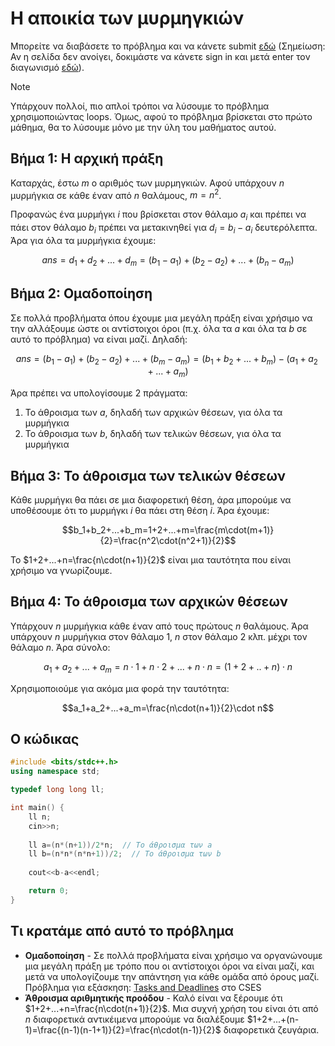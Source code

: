 # Η αποικία των μυρμηγκιών
Μπορείτε να διαβάσετε το πρόβλημα και να κάνετε submit [εδώ](https://www.hackerrank.com/contests/basic-programming/challenges/the-colony) (Σημείωση: Αν η σελίδα δεν ανοίγει, δοκιμάστε να κάνετε sign in και μετά enter τον διαγωνισμό [εδώ](https://www.hackerrank.com/basic-programming)).


> [!NOTE]
> Υπάρχουν πολλοί, πιο απλοί τρόποι να λύσουμε το πρόβλημα χρησιμοποιώντας loops. Όμως, αφού το πρόβλημα βρίσκεται στο πρώτο μάθημα, θα το λύσουμε μόνο με την ύλη του μαθήματος αυτού.

## Βήμα 1: Η αρχική πράξη
Καταρχάς, έστω $m$ ο αριθμός των μυρμηγκιών. Αφού υπάρχουν $n$ μυρμήγκια σε κάθε έναν από $n$ θαλάμους, $m=n^2$.

Προφανώς ένα μυρμήγκι $i$ που βρίσκεται στον θάλαμο $a_i$ και πρέπει να πάει στον θάλαμο $b_i$ πρέπει να μετακινηθεί για $d_i=b_i-a_i$ δευτερόλεπτα. Άρα για όλα τα μυρμήγκια έχουμε:
```math
ans=d_1+d_2+...+d_m=(b_1-a_1)+(b_2-a_2)+...+(b_n-a_m)
```

## Βήμα 2: Ομαδοποίηση
Σε πολλά προβλήματα όπου έχουμε μια μεγάλη πράξη είναι χρήσιμο να την αλλάξουμε ώστε οι αντίστοιχοι όροι (π.χ. όλα τα $a$ και όλα τα $b$ σε αυτό το πρόβλημα) να είναι μαζί. Δηλαδή: 
```math
ans=(b_1-a_1)+(b_2-a_2)+...+(b_m-a_m)=(b_1+b_2+...+b_m)-(a_1+a_2+...+a_m)
```

Άρα πρέπει να υπολογίσουμε 2 πράγματα:
1. Το άθροισμα των $a$, δηλαδή των αρχικών θέσεων, για όλα τα μυρμήγκια
2. Το άθροισμα των $b$, δηλαδή των τελικών θέσεων, για όλα τα μυρμήγκια

## Βήμα 3: Το άθροισμα των τελικών θέσεων
Κάθε μυρμήγκι θα πάει σε μια διαφορετική θέση, άρα μπορούμε να υποθέσουμε ότι το μυρμήγκι $i$ θα πάει στη θέση $i$. Άρα έχουμε:
```math
b_1+b_2+...+b_m=1+2+...+m=\frac{m\cdot(m+1)}{2}=\frac{n^2\cdot(n^2+1)}{2}
```

Το $1+2+...+n=\frac{n\cdot(n+1)}{2}$ είναι μια ταυτότητα που είναι χρήσιμο να γνωρίζουμε.

## Βήμα 4: Το άθροισμα των αρχικών θέσεων
Υπάρχουν $n$ μυρμήγκια κάθε έναν από τους πρώτους $n$ θαλάμους. Άρα υπάρχουν $n$ μυρμήγκια στον θάλαμο $1$, $n$ στον θάλαμο $2$ κλπ. μέχρι τον θάλαμο $n$. Άρα σύνολο:
```math
a_1+a_2+...+a_m=n\cdot1+n\cdot2+...+n\cdot n=(1+2+..+n)\cdot n
```

Χρησιμοποιούμε για ακόμα μια φορά την ταυτότητα:
```math
a_1+a_2+...+a_m=\frac{n\cdot(n+1)}{2}\cdot n
```

## Ο κώδικας
```cpp
#include <bits/stdc++.h>
using namespace std;

typedef long long ll;

int main() {
    ll n;
    cin>>n;
    
    ll a=(n*(n+1))/2*n;  // Το άθροισμα των a
    ll b=(n*n*(n*n+1))/2;  // Το άθροισμα των b
    
    cout<<b-a<<endl;

    return 0;
}
```

## Τι κρατάμε από αυτό το πρόβλημα
- **Ομαδοποίηση** - Σε πολλά προβλήματα είναι χρήσιμο να οργανώνουμε μια μεγάλη πράξη με τρόπο που οι αντίστοιχοι όροι να είναι μαζί, και μετά να υπολογίζουμε την απάντηση για κάθε ομάδα από όρους μαζί.\
  Πρόβλημα για εξάσκηση: [Tasks and Deadlines](https://cses.fi/problemset/task/1630) στο CSES
- **Άθροισμα αριθμητικής προόδου** - Καλό είναι να ξέρουμε ότι $1+2+...+n=\frac{n\cdot(n+1)}{2}$. Μια συχνή χρήση του είναι ότι από $n$ διαφορετικά αντικέιμενα μπορούμε να διαλέξουμε $1+2+...+(n-1)=\frac{(n-1)(n-1+1)}{2}=\frac{n\cdot(n-1)}{2}$ διαφορετικά ζευγάρια.
